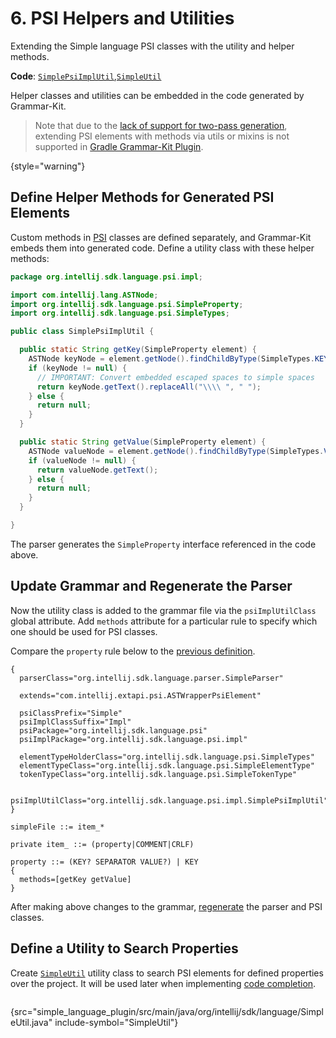<!-- Copyright 2000-2024 JetBrains s.r.o. and contributors. Use of this source code is governed by the Apache 2.0 license. -->

# 6. PSI Helpers and Utilities

<link-summary>Extending the Simple language PSI classes with the utility and helper methods.</link-summary>

<tldr>

**Code**: [`SimplePsiImplUtil`](%gh-sdk-samples-master%/simple_language_plugin/src/main/java/org/intellij/sdk/language/psi/impl/SimplePsiImplUtil.java),[`SimpleUtil`](%gh-sdk-samples-master%/simple_language_plugin/src/main/java/org/intellij/sdk/language/SimpleUtil.java)

</tldr>

<include from="language_and_filetype.md" element-id="custom_language_tutorial_header"></include>

Helper classes and utilities can be embedded in the code generated by Grammar-Kit.

> Note that due to the [lack of support for two-pass generation](https://github.com/JetBrains/gradle-grammar-kit-plugin/issues/3), extending PSI elements with methods via utils or mixins is not supported in [Gradle Grammar-Kit Plugin](tools_gradle_grammar_kit_plugin.md).
>
{style="warning"}

## Define Helper Methods for Generated PSI Elements

Custom methods in [PSI](psi.md) classes are defined separately, and Grammar-Kit embeds them into generated code.
Define a utility class with these helper methods:

```java
package org.intellij.sdk.language.psi.impl;

import com.intellij.lang.ASTNode;
import org.intellij.sdk.language.psi.SimpleProperty;
import org.intellij.sdk.language.psi.SimpleTypes;

public class SimplePsiImplUtil {

  public static String getKey(SimpleProperty element) {
    ASTNode keyNode = element.getNode().findChildByType(SimpleTypes.KEY);
    if (keyNode != null) {
      // IMPORTANT: Convert embedded escaped spaces to simple spaces
      return keyNode.getText().replaceAll("\\\\ ", " ");
    } else {
      return null;
    }
  }

  public static String getValue(SimpleProperty element) {
    ASTNode valueNode = element.getNode().findChildByType(SimpleTypes.VALUE);
    if (valueNode != null) {
      return valueNode.getText();
    } else {
      return null;
    }
  }

}
```

The parser generates the `SimpleProperty` interface referenced in the code above.

## Update Grammar and Regenerate the Parser

Now the utility class is added to the grammar file via the `psiImplUtilClass` global attribute.
Add `methods` attribute for a particular rule to specify which one should be used for PSI classes.

Compare the `property` rule below to the [previous definition](grammar_and_parser.md#define-the-grammar).

```bnf
{
  parserClass="org.intellij.sdk.language.parser.SimpleParser"

  extends="com.intellij.extapi.psi.ASTWrapperPsiElement"

  psiClassPrefix="Simple"
  psiImplClassSuffix="Impl"
  psiPackage="org.intellij.sdk.language.psi"
  psiImplPackage="org.intellij.sdk.language.psi.impl"

  elementTypeHolderClass="org.intellij.sdk.language.psi.SimpleTypes"
  elementTypeClass="org.intellij.sdk.language.psi.SimpleElementType"
  tokenTypeClass="org.intellij.sdk.language.psi.SimpleTokenType"

  psiImplUtilClass="org.intellij.sdk.language.psi.impl.SimplePsiImplUtil"
}

simpleFile ::= item_*

private item_ ::= (property|COMMENT|CRLF)

property ::= (KEY? SEPARATOR VALUE?) | KEY
{
  methods=[getKey getValue]
}
```

After making above changes to the grammar, [regenerate](grammar_and_parser.md#generate-a-parser) the parser and PSI classes.

## Define a Utility to Search Properties

Create [`SimpleUtil`](%gh-sdk-samples-master%/simple_language_plugin/src/main/java/org/intellij/sdk/language/SimpleUtil.java) utility class to search PSI elements for defined properties over the project.
It will be used later when implementing [code completion](completion_contributor.md).

```java
```
{src="simple_language_plugin/src/main/java/org/intellij/sdk/language/SimpleUtil.java" include-symbol="SimpleUtil"}
